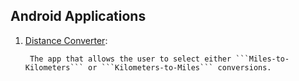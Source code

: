 ## Android Applications

1. [Distance Converter](https://github.com/Quananhle/OOP-JAVA-and-Android-App-Developer/tree/master/Android-App-Developer/App/DistanceConverter): 

        The app that allows the user to select either ```Miles-to-Kilometers``` or ```Kilometers-to-Miles``` conversions.
        
        
